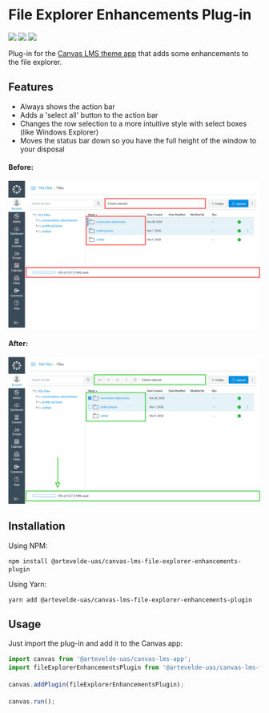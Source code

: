 # File Explorer Enhancements Plug-in

[![](https://img.shields.io/npm/v/@artevelde-uas/canvas-lms-file-explorer-enhancements-plugin.svg)](https://www.npmjs.com/package/@artevelde-uas/canvas-lms-file-explorer-enhancements-plugin)
[![](https://img.shields.io/github/license/artevelde-uas/canvas-lms-file-explorer-enhancements-plugin.svg)](https://spdx.org/licenses/ISC)
[![](https://img.shields.io/npm/dt/@artevelde-uas/canvas-lms-file-explorer-enhancements-plugin.svg)](https://www.npmjs.com/package/@artevelde-uas/canvas-lms-file-explorer-enhancements-plugin)

Plug-in for the [Canvas LMS theme app](https://github.com/artevelde-uas/canvas-lms-app) that adds some enhancements to the file explorer.

## Features

  * Always shows the action bar
  * Adds a 'select all' button to the action bar
  * Changes the row selection to a more intuitive style with select boxes (like Windows Explorer)
  * Moves the status bar down so you have the full height of the window to your disposal

#### Before:
![Example image](docs/files-before.png)

#### After:
![Example image](docs/files-after.png)

## Installation

Using NPM:

    npm install @artevelde-uas/canvas-lms-file-explorer-enhancements-plugin

Using Yarn:

    yarn add @artevelde-uas/canvas-lms-file-explorer-enhancements-plugin

## Usage

Just import the plug-in and add it to the Canvas app:

```javascript
import canvas from '@artevelde-uas/canvas-lms-app';
import fileExplorerEnhancementsPlugin from '@artevelde-uas/canvas-lms-file-explorer-enhancements-plugin';

canvas.addPlugin(fileExplorerEnhancementsPlugin);

canvas.run();
```
